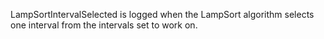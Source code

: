 LampSortIntervalSelected is logged when the LampSort algorithm selects one interval from the intervals set to work on.